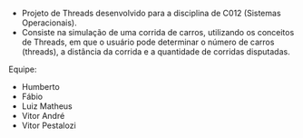 - Projeto de Threads desenvolvido para a disciplina de C012 (Sistemas Operacionais).
- Consiste na simulação de uma corrida de carros, utilizando os conceitos de Threads, em que o usuário pode determinar o número de carros (threads), a distância da corrida e a quantidade de corridas disputadas.

Equipe:
- Humberto
- Fábio
- Luiz Matheus
- Vitor André
- Vitor Pestalozi
